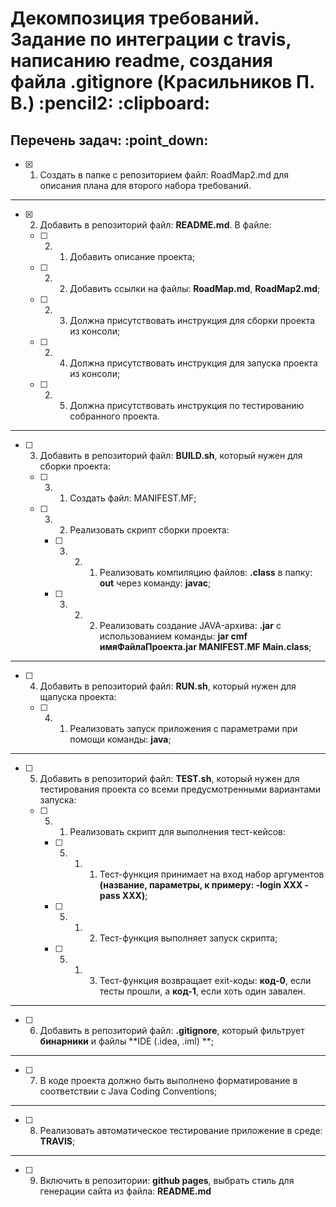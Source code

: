 <h1>Декомпозиция требований. Задание по интеграции с travis, написанию readme, создания файла .gitignore (Красильников П. В.) :pencil2: :clipboard:</h1>

<h2>Перечень задач: :point_down:</h2>

  - [x] 1. Создать в папке с репозиторием файл: RoadMap2.md для описания плана для второго набора требований.

<hr>

  - [x] 2. Добавить в репозиторий файл: **README.md**. В файле:

    - [ ] 2. 1. Добавить описание проекта;

    - [ ] 2. 2. Добавить ссылки на файлы: **RoadMap.md**, **RoadMap2.md**;

    - [ ] 2. 3. Должна присутствовать инструкция для сборки проекта из консоли;

    - [ ] 2. 4. Должна присутствовать инструкция для запуска проекта из консоли;

    - [ ] 2. 5. Должна присутствовать инструкция по тестированию собранного проекта.

<hr>
  
  - [ ] 3. Добавить в репозиторий файл: **BUILD.sh**, который нужен для сборки проекта:

    - [ ] 3. 1. Создать файл: MANIFEST.MF;

    - [ ] 3. 2. Реализовать скрипт сборки проекта:

      - [ ] 3. 2. 1. Реализовать компиляцию файлов: **.class** в папку: **out** через команду: **javac**;

      - [ ] 3. 2. 2. Реализовать создание JAVA-архива: **.jar** с использованием команды: **jar cmf имяФайлаПроекта.jar MANIFEST.MF Main.class**;

<hr>

  - [ ] 4. Добавить в репозиторий файл: **RUN.sh**, который нужен для щапуска проекта:

      - [ ] 4. 1. Реализовать запуск приложения с параметрами при помощи команды: **java**;

<hr>
  
  - [ ] 5. Добавить в репозиторий файл: **TEST.sh**, который нужен для тестирования проекта со всеми предусмотренными вариантами запуска:

      - [ ] 5. 1. Реализовать скрипт для выполнения тест-кейсов:

        - [ ] 5. 1. 1. Тест-функция принимает на вход набор аргументов **(название, параметры, к примеру: -login XXX -pass XXX)**;

        - [ ] 5. 1. 2. Тест-функция выполняет запуск скрипта;

        - [ ] 5. 1. 3. Тест-функция возвращает exit-коды: **код-0**, если тесты прошли, а **код-1**, если хоть один завален.

<hr>
  
  - [ ] 6. Добавить в репозиторий файл: **.gitignore**, который фильтрует **бинарники** и файлы **IDE (.idea, .iml) **;

<hr>

  - [ ] 7. В коде проекта должно быть выполнено форматирование в соответствии с Java Coding Conventions;

<hr>

  - [ ] 8. Реализовать автоматическое тестирование приложение в среде: **TRAVIS**;

<hr>

  - [ ] 9. Включить в репозитории: **github pages**, выбрать стиль для генерации сайта из файла: **README.md**


